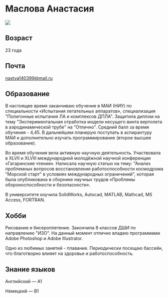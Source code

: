 # Маслова Анастасия 

![](https://www.datso.fr/images/dg_images/29_450x750_1x1/7162F8DB1DD1-29.jpg)

## Возраст 

23 года 

## Почта

nastya140399@mail.ru

## Образование

В настоящее время заканчиваю обучение в МАИ (НИУ) по специальности «Испытания летательных аппаратов», специализация "Полигонные испытания ЛА и комплексов ДПЛА". Защитила диплом на тему "Экспериментальная отработка модели несущего винта вертолета в аэродинамической трубе" на "Отлично". Средний балл за время обучения - 4,45. В дальнейшем планирую поступать в аспирантуру МАИ и дополнительно изучать программирование (второе высшее образование).

Во время обучения вела активную научную деятельность. Участвовала в XLVII и XLVIII международной молодёжной научной конференции «Гагаринские чтения». Написала научную статью на тему: "Анализ проблемных вопросов восстановления работоспособности космодрома "Морской старт" в условиях международных ограничений", которая была опубликована в сборнике научных трудов «Проблемы обороноспособности и безопасности».

В университете изучила SolidWorks, Autocad, MATLAB, Mathcad, MS Access, FORTRAN.

## Хобби

Рисование и бисероплетение. Закончила 8 классов ДШИ по направлению "ИЗО". На данный момент отлично владею программами Adobe Photoshop и Adobe Illustrator.

Одно из любимых занятий - плавание. Периодически посещаю бассейн, что благотворно влияет на здоровье и работоспособность.

## Знание языков

Английский — A1 

Немецкий — B1


